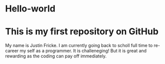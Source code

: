 # Hello-world

<h1><strong>This is my first repository on GitHub</strong></h1>
<p>My name is Justin Fricke. I am currently going back to scholl full time to re-career my self as a programmer.
It is challeneging! But it is great and rewarding as the coding can pay off immediately.</p>
